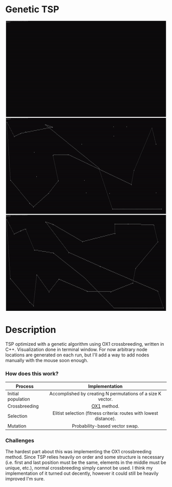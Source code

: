 # Genetic TSP

<p align="center">
  <img src="images/3.gif" width="500" height="300" >
  <img src="images/4.gif" width="500" height="300" >
  <img src="images/6.gif" width="500" height="300" >
</p>

# Description
TSP optimized with a genetic algorithm using OX1 crossbreeding, written in C++. Visualization done in terminal window. For now arbitrary node locations are generated on each run, but I'll add a way to add nodes manually with the mouse soon enough.

### How does this work?
| Process            | Implementation                                                                                                         |
| -------------------|:----------------------------------------------------------------------------------------------------------------------:|
| Initial population | Accomplished by creating N permutations of a size K vector.                                                            |
| Crossbreeding      | [OX1](https://www.rubicite.com/Tutorials/GeneticAlgorithms/CrossoverOperators/Order1CrossoverOperator.aspx) method.    |
| Selection          | Elitist selection (fitness criteria: routes with lowest distance).                                                     |
| Mutation           | Probability-based vector swap.                                                                                         |

### Challenges
The hardest part about this was implementing the OX1 crossbreeding method. Since TSP relies heavily on order and some structure is necessary (i.e. first and last position must be the same, elements in the middle must be unique, etc.), normal crossbreeding simply cannot be used. I think my implementation of it turned out decently, however it could still be heavily improved I'm sure.

